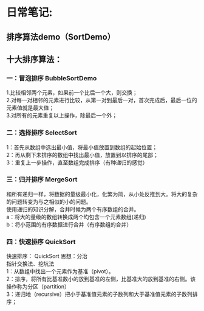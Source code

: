 # 日常笔记:
##
## 排序算法demo（SortDemo）

## 十大排序算法：
### 一：冒泡排序 BubbleSortDemo
1.比较相邻两个元素，如果前一个比后一个大，则交换；  
2.对每一对相邻的元素进行比较，从第一对到最后一对，首次完成后，最后一位的元素值就是最大值；  
3.对所有的元素重复以上操作，除最后一个外；  

### 二：选择排序 SelectSort
1：首先从数组中选出最小值，将最小值放置到数组的起始位置；  
2：再从剩下未排序的数组中找出最小值，放置到以排序的尾部；  
3：重复上一步操作，直至数组完成排序（有种递归的感觉）

### 三：归并排序  MergeSort
和所有递归一样，将数据的量级最小化，化繁为简，从小处反推到大。将大的复杂的问题转变为与之相似的小的问题。  
 使用递归的知识分解，合并时候为两个有序数组的合并。  
   a：将大的量级的数组转换成两个均包含一个元素数组(递归)  
   b：将小范围的有序数据进行合并（有序数组的合并）  
### 四：快速排序 QuickSort   
快速排序：  QuickSort 思想：分治  
指针交换法、挖坑法    
1：从数组中找出一个元素作为基准（pivot）。  
2：排序，将所有比基准数小的放到基准的左侧，比基准大的放到基准的右侧。该操作称为分区（partition）   
3：递归地（recursive）把小于基准值元素的子数列和大于基准值元素的子数列排序；